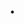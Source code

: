 # .

<link rel="stylesheet" href="css/custom.css">
<link rel="stylesheet" href="css/star-background.css">
<link rel="stylesheet" href="css/night-sky.css">
<!--
<div class="gradient-bg palette-purple-orange">
  <svg xmlns="http://www.w3.org/2000/svg" version="1.1">
    <defs>
      <filter id="goo">
        <feGaussianBlur in="SourceGraphic" stdDeviation="10" result="blur" />
        <feColorMatrix in="blur" mode="matrix"
          values="1 0 0 0 0  0 1 0 0 0  0 0 1 0 0  0 0 0 18 -7" result="goo" />
        <feBlend in="SourceGraphic" in2="goo" />
      </filter>
    </defs>
  </svg>
  <div class="gradients-container">
    <div class="g1"></div>
    <div class="g2"></div>
    <div class="g3"></div>
    <div class="g4"></div>
    <div class="g5"></div>
    <div class="interactive"></div>
  </div>
</div>
 -->

<!--
<div class="star-bg">
  <div id="stars"></div>
  <div id="stars2"></div>
  <div id="stars3"></div>
  <div id="stars-dynamic"></div>
</div>
-->

  <div class="sky">
    <div class="stars"></div>
    <div class="stars-cross"></div>
    <div class="stars-cross-aux"></div>
    <div class="night">
      <!-- shooting stars will be injected via JS -->
    </div>
  </div>

<!--
# Projeto CuideMe

Este repositório documenta todos os artefatos produzidos pelo **Grupo 01** da disciplina **ARQUITETURA E DESENHO DE SOFTWARE (FGA0208)**, oferecida pela **Faculdade do Gama (FGA/UnB)** no **1º semestre de 2025**. Sendo documentado a **2º Entrega**.

<center>
<img src="assets/Logo_repo.png" width="400px;" alt=""/><br />
</center>

## Integrantes do Grupo

<div align="center">
  <style>
    .team-grid {
      display: flex;
      flex-wrap: wrap;
      justify-content: center;
      gap: 24px;
      padding: 16px;
    }

    .team-member {
      width: 180px;
      display: flex;
      flex-direction: column;
      align-items: center;
      text-align: center;
    }

    .team-avatar {
      width: 100%;
      aspect-ratio: 1/1;
      object-fit: cover;
      border-radius: 50%;
      max-width: 180px;

    }

    .team-text {
      display: flex;
      flex-direction: column;
      align-items: center;
      margin-top: 8px;
    }

    .team-name {
      font-size: 1.1em;
      font-weight: bold;
      margin-bottom: 4px;
    }

    .team-id {
      font-size: 1em;

    }

  </style>

  <div class="team-grid">
    <div class="team-member">
      <a href="https://github.com/arthurrochamoreira">
        <img src="https://github.com/arthurrochamoreira.png" class="team-avatar" alt="Altino Arthur Rocha Moreira" />
        <div class="team-text">
          <div class="team-name">Altino Arthur Rocha Moreira</div>
        </div>
      </a>
    </div>
    <div class="team-member">
      <a href="https://github.com/daniel-de-sousa">
        <img src="https://github.com/daniel-de-sousa.png" class="team-avatar" alt="Daniel dos Santos Barros de Sousa" />
        <div class="team-text">
          <div class="team-name">Daniel dos Santos Barros de Sousa</div>
        </div>
      </a>
    </div>
    <div class="team-member">
      <a href="https://github.com/DeM4rcio">
        <img src="https://github.com/DeM4rcio.png" class="team-avatar" alt="Márcio Henrique" />
        <div class="team-text">
          <div class="team-name">Márcio Henrique</div>
        </div>
      </a>
    </div>
    <div class="team-member">
      <a href="https://github.com/MatheusHenrickSantos">
        <img src="https://github.com/MatheusHenrickSantos.png" class="team-avatar" alt="Matheus Henrick Dutra dos Santos" />
        <div class="team-text">
          <div class="team-name">Matheus Henrick Dutra dos Santos</div>
        </div>
      </a>
    </div>

  </div>
</div>

---

## Sobre

O projeto tem como objetivo desenvolver um **Sistema de monitoramento de quedas** para pessoas idosas ou para pessoas com mobilidade reduzida, sendo composto por:

- Um **wearable com sensores IMU** (ex: BNO086) para detectar quedas;
- Uma **aplicação (app/web)** para cuidadores acompanharem o status da pessoa monitorada e receberem **notificações em tempo real**.

O que torna esse projeto de fato via;vel e essencial de ser implemetado, é que de acordo com o Ministério da Saúde, cerca de 40% dos idosos com 80 anos ou mais sofrem quedas todos os anos (BRASIL, 2022) [1]. Isso por que quedas durante a velhice são comuns e podem vim atraladas a diferços fatores, então ter um meio rápido de indentificação de quedas, ajudara no rápido amparo dessas pessoas idosas.

## Referências

[1] BRASIL. Ministério da Saúde. [_Todos os anos, 40% dos idosos com 80 anos ou mais sofrem quedas_](<(https://www.gov.br/pt-br/noticias/saude-e-vigilancia-sanitaria/2022/10/todos-os-anos-40-dos-idosos-com-80-anos-ou-mais-sofrem-quedas)>). 10 out. 2022. Acesso em: 11 abr. 2025.

## Histórico de versões:

| Versão |    Data    |      Descrição      |                   Autor(es)                    |                    Revisor(es)                     |               Descrição da Revisão               |
| :----: | :--------: | :-----------------: | :--------------------------------------------: | :------------------------------------------------: | :----------------------------------------------: |
| `1.0`  | 09/05/2025 | Criação da git page | [Márcio Henrique](https://github.com/DeM4rcio) | [Daniel Sousa](https://github.com/daniel-de-sousa) | Verificação da integriade de conteúdo da gitpage |
-->

